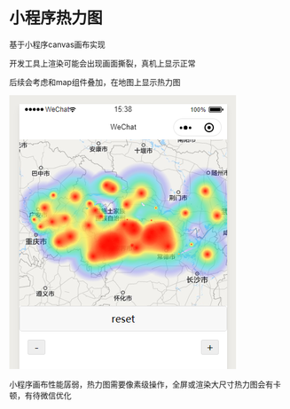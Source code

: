# 小程序热力图

基于小程序canvas画布实现

开发工具上渲染可能会出现画面撕裂，真机上显示正常  

后续会考虑和map组件叠加，在地图上显示热力图

![img](https://raw.githubusercontent.com/rover95/image/master/img/heatmap3.png)

小程序画布性能孱弱，热力图需要像素级操作，全屏或渲染大尺寸热力图会有卡顿，有待微信优化  